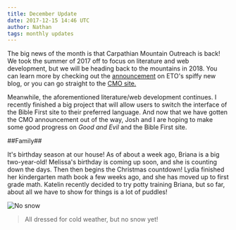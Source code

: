 ```yaml
---
title: December Update
date: 2017-12-15 14:46 UTC
author: Nathan
tags: monthly updates
---
```


The big news of the month is that Carpathian Mountain Outreach is back! We took the summer of 2017 off to focus on literature and web development, but we will be heading back to the mountains in 2018. You can learn more by checking out the [announcement](https://euroteamoutreach.org/blog/2017/12/cmo-is-back/) on ETO's spiffy new blog, or you can go straight to the [CMO site.](https://cmoproject.org)

Meanwhile, the aforementioned literature/web development continues. I recently finished a big project that will allow users to switch the interface of the Bible First site to their preferred language. And now that we have gotten the CMO announcement out of the way, Josh and I are hoping to make some good progress on *Good and Evil* and the Bible First site.

##Family##

It's birthday season at our house! As of about a week ago, Briana is a big two-year-old! Melissa's birthday is coming up soon, and she is counting down the days. Then then begins the Christmas countdown! Lydia finished her kindergarten math book a few weeks ago, and she has moved up to first grade math. Katelin recently decided to try potty training Briana, but so far, about all we have to show for things is a lot of puddles!

![No snow](images/2017-12-no-snow.jpg)

> All dressed for cold weather, but no snow yet!
